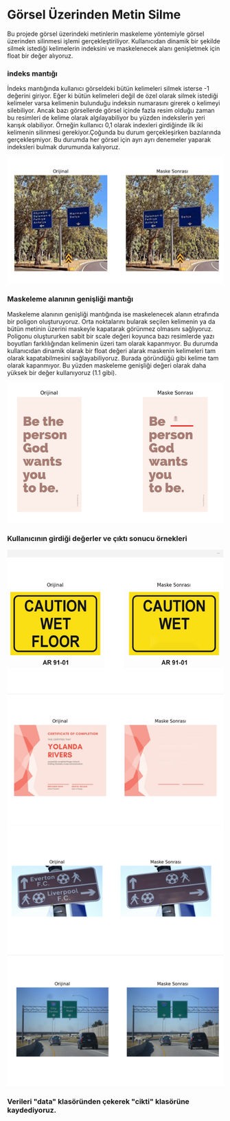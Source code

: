 # Görsel Üzerinden Metin Silme

Bu projede görsel üzerindeki metinlerin maskeleme yöntemiyle görsel üzerinden silinmesi işlemi gerçekleştiriliyor.
Kullanıcıdan dinamik bir şekilde silmek istediği kelimelerin indeksini ve maskelenecek alanı genişletmek için float bir değer alıyoruz.



### indeks mantığı

İndeks mantığında kullanıcı görseldeki bütün kelimeleri silmek isterse -1 değerini giriyor.
Eğer ki bütün kelimeleri değil de özel olarak silmek istediği kelimeler varsa kelimenin bulunduğu indeksin numarasını girerek o kelimeyi silebiliyor.
Ancak bazı görsellerde görsel içinde fazla resim olduğu zaman bu resimleri de kelime olarak algılayabiliyor bu yüzden indekslerin yeri karışık olabiliyor. Örneğin kullanıcı 0,1 olarak indexleri girdiğinde ilk iki kelimenin silinmesi gerekiyor.Çoğunda bu durum gerçekleşirken bazılarında gerçekleşmiyor. Bu durumda her görsel için ayrı ayrı denemeler yaparak indeksleri bulmak durumunda kalıyoruz. 

![a1.png](Yeniklasor%2Fa1.png)

### Maskeleme alanının genişliği mantığı
Maskeleme alanının genişliği mantığında ise maskelenecek alanın etrafında bir poligon oluşturuyoruz. Orta noktalarını bularak seçilen kelimenin ya da bütün  metinin üzerini maskeyle kapatarak görünmez olmasını sağlıyoruz. Poligonu oluştururken sabit bir scale değeri koyunca bazı resimlerde yazı boyutları farklılığından kelimenin üzeri tam olarak kapanmıyor. Bu durumda kullanıcıdan dinamik olarak bir float değeri alarak maskenin kelimeleri tam olarak kapatabilmesini sağlayabiliyoruz.
Burada göründüğü gibi kelime tam olarak kapanmıyor. Bu yüzden maskeleme genişliği değeri olarak daha yüksek bir değer kullanıyoruz (1.1 gibi).


![a2.png](Yeniklasor%2Fa2.png)


### Kullanıcının girdiği değerler ve çıktı sonucu örnekleri



![img_3.png](Yeniklasor%2Fimg_3.png)
![a4.png](Yeniklasor%2Fa4.png)
![a5.png](Yeniklasor%2Fa5.png)
![a6.png](Yeniklasor%2Fa6.png)



### Verileri "data" klasöründen çekerek "cikti" klasörüne kaydediyoruz.



